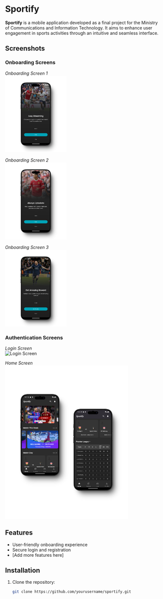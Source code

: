 # Sportify

**Sportify** is a mobile application developed as a final project for the Ministry of Communications and Information Technology. It aims to enhance user engagement in sports activities through an intuitive and seamless interface.

## Screenshots

### Onboarding Screens

_Onboarding Screen 1_  
<img src="assets/images/onboarding1_screen.png" alt="Onboarding Screen 1" width="200"/>

_Onboarding Screen 2_  
<img src="assets/images/onboarding2_screen.png" alt="Onboarding Screen 2" width="200"/>

_Onboarding Screen 3_  
<img src="assets/images/onboarding3_screen.png" alt="Onboarding Screen 3" width="200"/>


### Authentication Screens

_Login Screen_  
<img src="assets/images/login&register.png" alt="Login Screen" width="400"/>

_Home Screen_  
<img src="assets/images/home_screen.png" alt="Home Screen" width="400"/>

## Features

- User-friendly onboarding experience
- Secure login and registration
- [Add more features here]

## Installation

1. Clone the repository:
   ```bash
   git clone https://github.com/yourusername/sportify.git
